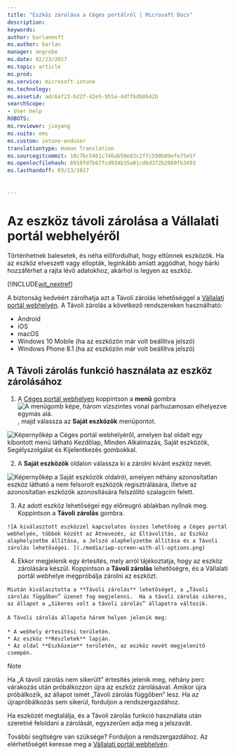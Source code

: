```yaml
---
title: "Eszköz zárolása a Céges portálról | Microsoft Docs"
description: 
keywords: 
author: barlanmsft
ms.author: barlan
manager: angrobe
ms.date: 02/23/2017
ms.topic: article
ms.prod: 
ms.service: microsoft-intune
ms.technology: 
ms.assetid: adc6af23-b22f-42e5-955a-4dffbdb8b42b
searchScope:
- User help
ROBOTS: 
ms.reviewer: jieyang
ms.suite: ems
ms.custom: intune-enduser
translationtype: Human Translation
ms.sourcegitcommit: 10c7bc5461c746ab50e83c2ffc590b89efe75e5f
ms.openlocfilehash: 6910fd7b67fcd934b35a81cdbd372b2069fb3493
ms.lasthandoff: 03/13/2017


---
```


# <a name="remotely-lock-your-device-from-the-company-portal-website"></a>Az eszköz távoli zárolása a Vállalati portál webhelyéről

Történhetnek balesetek, és néha előfordulhat, hogy eltűnnek eszközök. Ha az eszköz elveszett vagy ellopták, leginkább amiatt aggódhat, hogy bárki hozzáférhet a rajta lévő adatokhoz, akárhol is legyen az eszköz.

[!INCLUDE[wit_nextref](includes/end-user-password-guidance.md)]

A biztonság kedvéért zárolhatja azt a Távoli zárolás lehetőséggel a [Vállalati portál webhelyén](http://portal.manage.microsoft.com). A Távoli zárolás a következő rendszereken használható:

* Android
* iOS
* macOS
* Windows 10 Mobile (ha az eszközön már volt beállítva jelszó)
* Windows Phone 8.1 (ha az eszközön már volt beállítva jelszó)

## <a name="to-use-remote-lock-to-lock-your-device"></a>A Távoli zárolás funkció használata az eszköz zárolásához

1.    A [Céges portál webhelyen](http://portal.manage.microsoft.com) koppintson a __menü__ gombra ![A menügomb képe, három vízszintes vonal párhuzamosan elhelyezve egymás alá.](/Intune/whats-new/media/CP_hamburger_menu.png), majd válassza az __Saját eszközök__ menüpontot.

  ![Képernyőkép a Céges portál webhelyéről, amelyen bal oldalt egy kibontott menü látható Kezdőlap, Minden Alkalmazás, Saját eszközök, Segélyszolgálat és Kijelentkezés gombokkal.](/media/iwp-expanded-sidebar.png)

2. A __Saját eszközök__ oldalon válassza ki a zárolni kívánt eszköz nevét.

  ![Képernyőkép a Saját eszközök oldalról, amelyen néhány azonosítatlan eszköz látható a nem felsorolt eszközök regisztrálására, illetve az azonosítatlan eszközök azonosítására felszólító szalagcím felett.](./media/macOS_enroll_002_tap_here_banner.png)

3.    Az adott eszköz lehetőségei egy előreugró ablakban nyílnak meg. Koppintson a **Távoli zárolás** gombra.

    ![A kiválasztott eszközzel kapcsolatos összes lehetőség a Céges portál webhelyén, többek között az Átnevezés, az Eltávolítás, az Eszköz alaphelyzetbe állítása, a Jelszó alaphelyzetbe állítása és a Távoli zárolás lehetőségei. ](./media/iwp-screen-with-all-options.png)

4.    Ekkor megjelenik egy értesítés, mely arról tájékoztatja, hogy az eszköz zárolására készül. Koppintson a **Távoli zárolás** lehetőségre, és a Vállalati portál webhelye megpróbálja zárolni az eszközt.

    Miután kiválasztotta a **Távoli zárolás** lehetőséget, a „Távoli zárolás függőben” üzenet fog megjelenni.  Ha a távoli zárolás sikeres, az állapot a „Sikeres volt a távoli zárolás” állapotra változik.

    A Távoli zárolás állapota három helyen jelenik meg:

    * A webhely értesítési területén.
    * Az eszköz **Részletek** lapján.
    * Az oldal **Eszközeim** területén, az eszköz nevét megjelenítő csempén.

> [!Note]
> Ha „A távoli zárolás nem sikerült” értesítés jelenik meg, néhány perc várakozás után próbálkozzon újra az eszköz zárolásával. Amikor újra próbálkozik, az állapot ismét „Távoli zárolás függőben” lesz. Ha az újrapróbálkozás sem sikerül, forduljon a rendszergazdához.

Ha eszközét megtalálja, és a Távoli zárolás funkció használata után szeretné feloldani a zárolását, egyszerűen adja meg a jelszavát.

További segítségre van szüksége? Forduljon a rendszergazdához. Az elérhetőségét keresse meg a [Vállalati portál webhelyén](http://portal.manage.microsoft.com).

